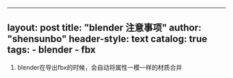 

---
layout:       post
title:        "blender 注意事项"
author:       "shensunbo"
header-style: text
catalog:      true
tags:
    - blender
    - fbx
---
1. blender在导出fbx的时候，会自动将属性一模一样的材质合并